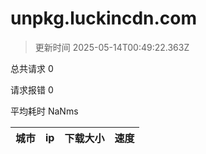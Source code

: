 
  # unpkg.luckincdn.com

  > 更新时间 2025-05-14T00:49:22.363Z
  
  总共请求 0

  请求报错 0

  平均耗时 NaNms

|城市|ip|下载大小|速度|
|-----|----------|---|---|

  